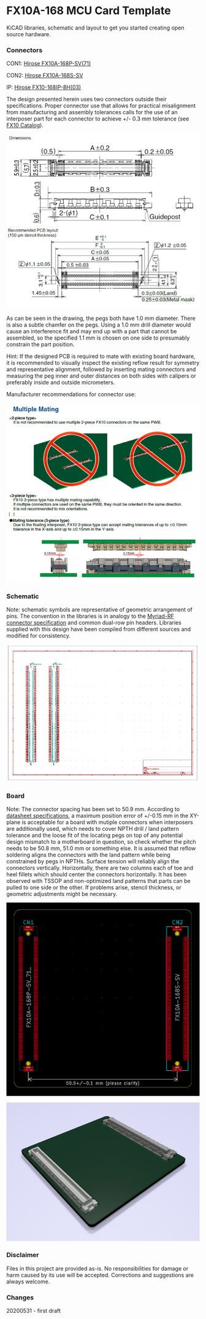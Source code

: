 # FX10A-168 MCU Card Template #

KiCAD libraries, schematic and layout to get you started creating open source hardware.

### Connectors ###

CON1: [Hirose FX10A-168P-SV(71)](https://www.hirose.com/product/p/CL0570-0044-8-71?lang=en)

CON2: [Hirose FX10A-168S-SV](https://www.hirose.com/product/p/CL0570-0244-7-00?lang=en)

IP: [Hirose FX10-168IP-8H(03)](https://www.mouser.de/datasheet/2/185/FX10_CL0608-0003-9-03_2d-1615410.pdf)

The design presented herein uses two connectors outside their specifications. Proper connector use that allows for practical misalignment from manufacturing and assembly tolerances calls for the use of an interposer part for each connector to achieve +/- 0.3 mm tolerance (see [FX10 Catalog](https://www.hirose.com/product/series/catalogdownload?category=FX10)).

![FX10 dimensions](doc/FX10_dimensions_tolerances.png)

As can be seen in the drawing, the pegs both have 1.0 mm diameter. There is also a subtle chamfer on the pegs. Using a 1.0 mm drill diameter would cause an interference fit and may end up with a part that cannot be assembled, so the specified 1.1 mm is chosen on one side to presumably constrain the part position. 

Hint: If the designed PCB is required to mate with existing board hardware, it is recommended to visually inspect the existing reflow result for symmetry and representative alignment, followed by inserting mating connectors and measuring the peg inner and 
outer distances on both sides with calipers or preferably inside and outside micrometers.

Manufacturer recommendations for connector use:

![FX10 use and tolerances](doc/FX10_mating.png)


### Schematic ###

Note: schematic symbols are representative of geometric arrangement of pins. The convention in the libraries is in analogy to the [Myriad-RF connector specification](https://wiki.myriadrf.org/RFDIO) and common dual-row pin headers. Libraries supplied with this design have been compiled from different sources and modified for consistency.

![schematic view](doc/20200531_sch.png)

### Board ###

Note: The connector spacing has been set to 50.9 mm. According to [datasheet specifications](http://www.farnell.com/datasheets/2691101.pdf), a maximum position error of +/-0.15 mm in the XY-plane is acceptable for a board with mutiple connectors when interposers are additionally used, which needs to cover NPTH drill / land pattern tolerance and the loose fit of the locating pegs on top of any potential design mismatch to a motherboard in question, so check whether the pitch needs to be 50.8 mm, 51.0 mm or something else. It is assumed that reflow soldering aligns the connectors with the land pattern while being constrained by pegs in NPTHs. Surface tension will reliably align the connectors vertically. Horizontally, there are two columns each of toe and heel fillets which should center the connectors horizontally. It has been observed with TSSOP and non-optimized land patterns that parts can be pulled to one side or the other. If problems arise, stencil thickness, or geometric adjustments might be necessary.

![layout view](doc/20200531_board.png)

![layout view](doc/20200531_render_i.png)

### Disclaimer ###

Files in this project are provided as-is. No responsibilities for damage or harm caused by its use will be accepted.
Corrections and suggestions are always welcome. 

### Changes ###
20200531 - first draft
